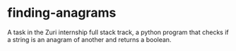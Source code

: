 # finding-anagrams
A task in the Zuri internship full stack track, a python program that checks if a string is an anagram of another and returns a boolean.
